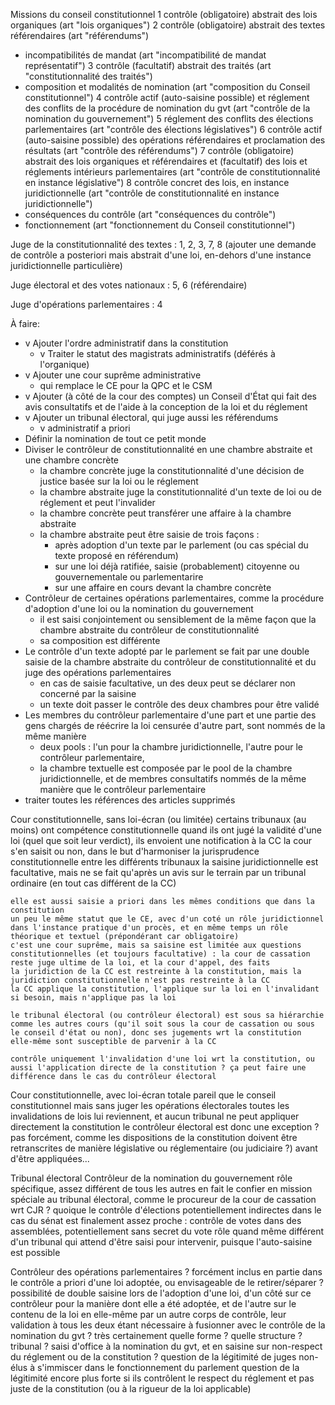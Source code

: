 Missions du conseil constitutionnel
1 contrôle (obligatoire) abstrait des lois organiques (art "lois organiques")
2 contrôle (obligatoire) abstrait des textes référendaires (art "référendums")
- incompatibilités de mandat (art "incompatibilité de mandat représentatif")
3 contrôle (facultatif) abstrait des traités (art "constitutionnalité des traités")
- composition et modalités de nomination (art "composition du Conseil constitutionnel")
4 contrôle actif (auto-saisine possible) et réglement des conflits de la procédure de nomination du gvt (art "contrôle de la nomination du gouvernement")
5 réglement des conflits des élections parlementaires (art "contrôle des élections législatives")
6 contrôle actif (auto-saisine possible) des opérations référendaires et proclamation des résultats (art "contrôle des référendums")
7 contrôle (obligatoire) abstrait des lois organiques et référendaires et (facultatif) des lois et réglements intérieurs parlementaires (art "contrôle de constitutionnalité en instance législative")
8 contrôle concret des lois, en instance juridictionnelle (art "contrôle de constitutionnalité en instance juridictionnelle")
- conséquences du contrôle (art "conséquences du contrôle")
- fonctionnement (art "fonctionnement du Conseil constitutionnel")

Juge de la constitutionnalité des textes : 1, 2, 3, 7, 8
(ajouter une demande de contrôle a posteriori mais abstrait d'une loi, en-dehors d'une instance juridictionnelle particulière)

Juge électoral et des votes nationaux : 5, 6 (référendaire)

Juge d'opérations parlementaires : 4


À faire:
- v Ajouter l'ordre administratif dans la constitution
  - v Traiter le statut des magistrats administratifs (déférés à l'organique)
- v Ajouter une cour suprême administrative
  - qui remplace le CE pour la QPC et le CSM
- v Ajouter (à côté de la cour des comptes) un Conseil d'État qui fait des avis consultatifs et de l'aide à la conception de la loi et du réglement
- v Ajouter un tribunal électoral, qui juge aussi les référendums
  - v administratif a priori
- Définir la nomination de tout ce petit monde
- Diviser le contrôleur de constitutionnalité en une chambre abstraite et une chambre concrète
  - la chambre concrète juge la constitutionnalité d'une décision de justice basée sur la loi ou le réglement
  - la chambre abstraite juge la constitutionnalité d'un texte de loi ou de réglement et peut l'invalider
  - la chambre concrète peut transférer une affaire à la chambre abstraite
  - la chambre abstraite peut être saisie de trois façons :
    - après adoption d'un texte par le parlement (ou cas spécial du texte proposé en référendum)
    - sur une loi déjà ratifiée, saisie (probablement) citoyenne ou gouvernementale ou parlementarire
    - sur une affaire en cours devant la chambre concrète
- Contrôleur de certaines opérations parlementaires, comme la procédure d'adoption d'une loi ou la nomination du gouvernement
  - il est saisi conjointement ou sensiblement de la même façon que la chambre abstraite du contrôleur de constitutionnalité
  - sa composition est différente
- Le contrôle d'un texte adopté par le parlement se fait par une double saisie de la chambre abstraite du contrôleur de constitutionnalité et du juge des opérations parlementaires
  - en cas de saisie facultative, un des deux peut se déclarer non concerné par la saisine
  - un texte doit passer le contrôle des deux chambres pour être validé
- Les membres du contrôleur parlementaire d'une part et une partie des gens chargés de réécrire la loi censurée d'autre part, sont nommés de la même manière
  - deux pools : l'un pour la chambre juridictionnelle, l'autre pour le contrôleur parlementaire,
  - la chambre textuelle est composée par le pool de la chambre juridictionnelle, et de membres consultatifs nommés de la même manière que le contrôleur parlementaire
- traiter toutes les références des articles supprimés


Cour constitutionnelle, sans loi-écran (ou limitée)
    certains tribunaux (au moins) ont compétence constitutionnelle
    quand ils ont jugé la validité d'une loi (quel que soit leur verdict), ils envoient une notification à la CC
    la cour s'en saisit ou non, dans le but d'harmoniser la jurisprudence constitutionnelle entre les différents tribunaux
    la saisine juridictionnelle est facultative, mais ne se fait qu'après un avis sur le terrain par un tribunal ordinaire (en tout cas différent de la CC)

    elle est aussi saisie a priori dans les mêmes conditions que dans la constitution
    un peu le même statut que le CE, avec d'un coté un rôle juridictionnel dans l'instance pratique d'un procès, et en même temps un rôle théorique et textuel (prépondérant car obligatoire)
    c'est une cour suprême, mais sa saisine est limitée aux questions constitutionnelles (et toujours facultative) : la cour de cassation reste juge ultime de la loi, et la cour d'appel, des faits
    la juridiction de la CC est restreinte à la constitution, mais la juridiction constitutionnelle n'est pas restreinte à la CC
    la CC applique la constitution, l'applique sur la loi en l'invalidant si besoin, mais n'applique pas la loi

    le tribunal électoral (ou contrôleur électoral) est sous sa hiérarchie comme les autres cours (qu'il soit sous la cour de cassation ou sous le conseil d'état ou non), donc ses jugements wrt la constitution elle-même sont susceptible de parvenir à la CC

    contrôle uniquement l'invalidation d'une loi wrt la constitution, ou aussi l'application directe de la constitution ? ça peut faire une différence dans le cas du contrôleur électoral

Cour constitutionnelle, avec loi-écran totale
    pareil que le conseil constitutionnel mais sans juger les opérations électorales
    toutes les invalidations de lois lui reviennent, et aucun tribunal ne peut appliquer directement la constitution
    le contrôleur électoral est donc une exception ? pas forcément, comme les dispositions de la constitution doivent être retranscrites de manière législative ou réglementaire (ou judiciaire ?) avant d'être appliquées...

Tribunal électoral
Contrôleur de la nomination du gouvernement
    rôle spécifique, assez différent de tous les autres en fait
    le confier en mission spéciale au tribunal électoral, comme le procureur de la cour de cassation wrt CJR ?
    quoique le contrôle d'élections potentiellement indirectes dans le cas du sénat est finalement assez proche : contrôle de votes dans des assemblées, potentiellement sans secret du vote
    rôle quand même différent d'un tribunal qui attend d'être saisi pour intervenir, puisque l'auto-saisine est possible

Contrôleur des opérations parlementaires ?
    forcément inclus en partie dans le contrôle a priori d'une loi adoptée, ou envisageable de le retirer/séparer ?
        possibilité de double saisine lors de l'adoption d'une loi, d'un côté sur ce contrôleur pour la manière dont elle a été adoptée, et de l'autre sur le contenu de la loi en elle-même par un autre corps de contrôle, leur validation à tous les deux étant nécessaire
    à fusionner avec le contrôle de la nomination du gvt ? très certainement
    quelle forme ? quelle structure ? tribunal ? saisi d'office à la nomination du gvt, et en saisine sur non-respect du réglement ou de la constitution ?
    question de la légitimité de juges non-élus à s'immiscer dans le fonctionnement du parlement
    question de la légitimité encore plus forte si ils contrôlent le respect du réglement et pas juste de la constitution (ou à la rigueur de la loi applicable)
